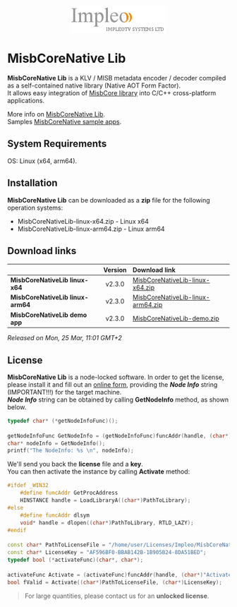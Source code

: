 
<div align="center">
  <a >
    <img src="images/impleo_logo.png" alt="Logo" >
  </a>
</div>

# MisbCoreNative Lib

**MisbCoreNative Lib** is a KLV / MISB metadata encoder / decoder compiled as a self-contained native library (Native AOT Form Factor).  
It allows easy integration of [MisbCore library](https://www.impleotv.com/content/misbcore/help/index.html) into C/C++ cross-platform applications.  

More info on [MisbCoreNative Lib](https://www.impleotv.com/content/misbcore/help/user-guide/native-lib/).  
Samples [MisbCoreNative sample apps](https://www.impleotv.com/content/misbcore-native-samples/help/).  

## System Requirements
OS: Linux (x64, arm64).

## Installation

**MisbCoreNative Lib** can be downloaded as a **zip** file for the following operation systems:  
 - MisbCoreNativeLib-linux-x64.zip    - Linux x64
 - MisbCoreNativeLib-linux-arm64.zip  - Linux arm64

## Download links

|          | Version             | Download link                                                           | 
|:---------|:-------------------:|:------------------------------------------------------------------------|
| **MisbCoreNativeLib linux-x64**     |  v2.3.0 | [MisbCoreNativeLib-linux-x64.zip](https://github.com/impleotv/misbcore-native-lib-release/releases/latest/download/MisbCoreNativeLib-linux-x64.zip)   | 
| **MisbCoreNativeLib linux-arm64**   |  v2.3.0 | [MisbCoreNativeLib-linux-arm64.zip](https://github.com/impleotv/misbcore-native-lib-release/releases/latest/download/MisbCoreNativeLib-linux-arm64.zip)   | 
| **MisbCoreNativeLib demo app**      |  v2.3.0 | [MisbCoreNativeLib-demo.zip](https://github.com/impleotv/misbcore-native-lib-release/releases/latest/download/MisbCoreNativeLib-demo.zip)   | 

*Released on Mon, 25 Mar, 11:01 GMT+2*

## License

**MisbCoreNative Lib** is a node-locked software. In order to get the license, please install it and fill out an [online form](https://docs.google.com/forms/d/e/1FAIpQLSd_XW6bDsFce1G1cpds4gMQNlwNax0CvkWzcMbscxZ5rLaIbA/viewform), providing the ***Node Info*** string (IMPORTANT!!!) for the target machine.  
***Node Info*** string can be obtained by calling **GetNodeInfo** method, as shown below.

```cpp
typedef char* (*getNodeInfoFunc)();

getNodeInfoFunc GetNodeInfo = (getNodeInfoFunc)funcAddr(handle, (char*)"GetNodeInfo");
char* nodeInfo = GetNodeInfo();
printf("The NodeInfo: %s \n", nodeInfo);
```
We'll send you back the **license** file and a **key**.  
You can then activate the instance by calling **Activate** method:  

```cpp
#ifdef _WIN32
    #define funcAddr GetProcAddress
    HINSTANCE handle = LoadLibraryA((char*)PathToLibrary);
#else
    #define funcAddr dlsym
    void* handle = dlopen((char*)PathToLibrary, RTLD_LAZY);
#endif

const char* PathToLicenseFile = "/home/user/Licenses/Impleo/MisbCoreNativeLicense.lic";
const char* LicenseKey = "AF596BF0-BBAB142B-1B905B24-8DA51BED";
typedef bool (*activateFunc)(char*, char*);

activateFunc Activate = (activateFunc)funcAddr(handle, (char*)"Activate");
bool fValid = Activate((char*)PathToLicenseFile, (char*)LicenseKey);
```
> For large quantities, please contact us for an **unlocked license**.
